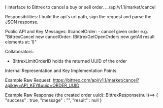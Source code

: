 I interface to Bittrex  to cancel a buy or sell order.
.../api/v1.1/market/cancel

Responsibilities: 
I build the api's url path, sign the request and parse the JSON response.

Public API and Key Messages:
#cancelOrder:    - cancel given order
   e.g. "BittrexCancel new cancelOrder: (BittrexGetOpenOrders new getAll result elements at: 1)"
 
Collaborators: 
- BittrexLimitOrderID holds the returned UUID of the order

Internal Representation and Key Implementation Points:

Example Raw Request:
https://bittrex.com/api/v1.1/market/cancel?apikey=API_KEY&uuid=ORDER_UUID    

Example Raw Response (the created order uuid):
BittrexResponse(null)==>
{
    "success" : true,
    "message" : "",
    "result" : null
}
